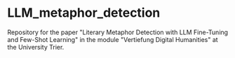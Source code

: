 # LLM_metaphor_detection
Repository for the paper "Literary Metaphor Detection with LLM Fine-Tuning and Few-Shot Learning" in the module "Vertiefung Digital Humanities" at the University Trier. 
